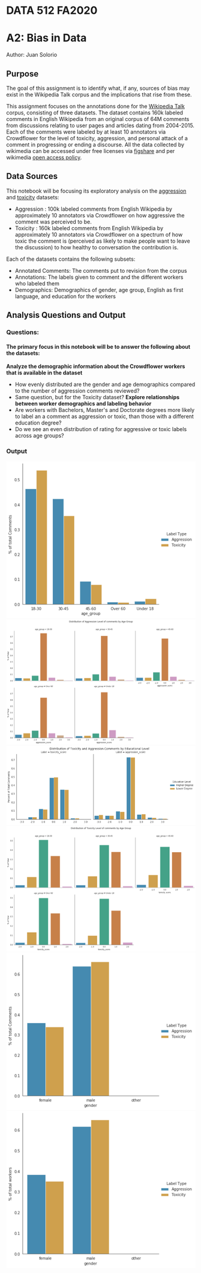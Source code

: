 # DATA 512 FA2020
# A2: Bias in Data
Author: Juan Solorio

## Purpose
The goal of this assignment is to identify what, if any, sources of bias may exist in the Wikipedia Talk corpus and the implications that rise from these.

This assignment focuses on the annotations done for the [Wikipedia Talk]( https://meta.wikimedia.org/wiki/Research:Detox) corpus, consisting of three datasets. The dataset contains 160k labeled comments in English Wikipedia from an original corpus of 64M comments from discussions relating to user pages and articles dating from 2004-2015. Each of the comments were labeled by at least 10 annotators via Crowdflower for the level of toxicity, aggression, and personal attack of a comment in progressing or ending a discourse.
All the data collected by wikimedia can be accessed under free licenses via [figshare]( https://figshare.com/articles/Wikipedia_Talk_Labels_Toxicity/4563973) and per wikimedia [open access policy]( https://meta.wikimedia.org/wiki/Open_access_policy).

## Data Sources
This notebook will be focusing its exploratory analysis on the [aggression]( https://docs.google.com/spreadsheets/d/1IlhmnoAdHNm906WrwYp2el9tlZFfnJkwrYXzbEMKGvM/edit#gid=0&range=E3) and [toxicity]( https://docs.google.com/spreadsheets/d/1IlhmnoAdHNm906WrwYp2el9tlZFfnJkwrYXzbEMKGvM/edit#gid=0&range=E2) datasets:
- Aggression : 100k labeled comments from English Wikipedia by approximately 10 annotators via Crowdflower on how aggressive the comment was perceived to be.
- Toxicity : 160k labeled comments from English Wikipedia by approximately 10 annotators via Crowdflower on a spectrum of how toxic the comment is (perceived as likely to make people want to leave the discussion) to how healthy to conversation the contribution is.

Each of the datasets contains the following subsets:
- Annotated Comments: The comments put to revision from the corpus
- Annotations: The labels given to comment and the different workers who labeled them
- Demographics: Demographics of gender, age group, English as first language, and education for the workers

## Analysis Questions and Output
### Questions:
#### The primary focus in this notebook will be to answer the following about the datasets:
**Analyze the demographic information about the Crowdflower workers that is available in the dataset**
-	How evenly distributed are the gender and age demographics compared to the number of aggression comments reviewed?
-	Same question, but for the Toxicity dataset?
**Explore relationships between worker demographics and labeling behavior**
-	Are workers with Bachelors, Master's and Doctorate degrees more likely to label an a comment as aggression or toxic, than those with a different education degree?
-	Do we see an even distribution of rating for aggressive or toxic labels across age groups?

### Output
![alt text]( figures/Age_Distribution_labels_Percent_comments.png)
![alt text]( figures/Distribution_of_Aggression_Level_of_comments_by_Age_Group.png)
![alt text]( figures/Distribution_of_Toxicity_Aggression_by_educational_group.png)
![alt text](figures/Distribution_of_Toxicity_Level_of_comments_by_Age_Group.png)
![alt text](figures/Gender_Distribution_labels_Percent_comments.png)
![alt text](figures/Gender_Distribution_labels_Percent_workers.png)

